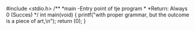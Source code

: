 #include <stdio.h>
/**
*main -Entry point of tje program
*
*Return: Always 0 (Succes)
*/
int main(void)
{
printf("with proper grammar, but the outcome is a piece of art,\n");
return (0);
}
